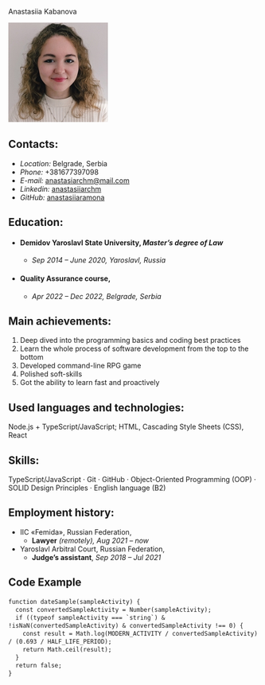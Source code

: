  Anastasiia Kabanova

![photo](./images/picture.jpg)

## Contacts:

* *Location:* Belgrade, Serbia 
* *Phone:* +381677397098
* *E-mail:* [anastasiarchm@mail.com](anastasiarchm@mail.com)
* *Linkedin:* [anastasiiarchm](https://www.linkedin.com/in/anastasiiarchm/)
* *GitHub:* [anastasiiaramona](https://github.com/AnastasiiaRamona)

## Education:
* #### Demidov Yaroslavl State University, *Master’s degree of Law* 
    + *Sep 2014 – June 2020, Yaroslavl, Russia*
* #### Quality Assurance course,
    + *Apr 2022 – Dec 2022, Belgrade, Serbia*

## Main achievements:
1. Deep dived into the programming basics and coding best practices
2. Learn the whole process of software development from the top to the bottom
3. Developed command-line RPG game
4. Polished soft-skills
5. Got the ability to learn fast and proactively

## Used languages and technologies:
Node.js + TypeScript/JavaScript; HTML, Cascading Style Sheets (CSS), React

## Skills:
TypeScript/JavaScript · Git · GitHub · Object-Oriented Programming (OOP) · SOLID Design Principles · English language (B2)

## Employment history:
* IIC «Femida», Russian Federation,
    + __Lawyer__ _(remotely), Aug 2021 – now_
* Yaroslavl Arbitral Court, Russian Federation,
    + __Judge’s assistant__, _Sep 2018 – Jul 2021_

## Code Example
```
function dateSample(sampleActivity) {
  const convertedSampleActivity = Number(sampleActivity);
  if ((typeof sampleActivity === `string`) & !isNaN(convertedSampleActivity) & convertedSampleActivity !== 0) {
    const result = Math.log(MODERN_ACTIVITY / convertedSampleActivity) / (0.693 / HALF_LIFE_PERIOD);
    return Math.ceil(result);
  }
  return false; 
}
```
